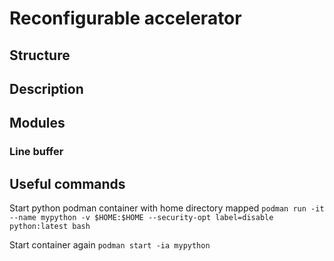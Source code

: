 # Reconfigurable accelerator

## Structure

## Description

## Modules
### Line buffer

## Useful commands
Start python podman container with home directory mapped
`podman run -it --name mypython -v $HOME:$HOME --security-opt label=disable python:latest bash`

Start container again
`podman start -ia mypython`